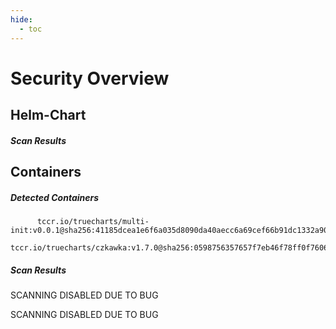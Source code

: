 ```yaml
---
hide:
  - toc
---
```


# Security Overview

<link href="https://truecharts.org/_static/trivy.css" type="text/css" rel="stylesheet" />

## Helm-Chart

##### Scan Results


## Containers

##### Detected Containers

          tccr.io/truecharts/multi-init:v0.0.1@sha256:41185dcea1e6f6a035d8090da40aecc6a69cef66b91dc1332a90c9d22861d367
          tccr.io/truecharts/czkawka:v1.7.0@sha256:0598756357657f7eb46f78ff0f7606db378c84053c419efc1da0608a9c505472

##### Scan Results

SCANNING DISABLED DUE TO BUG

SCANNING DISABLED DUE TO BUG
